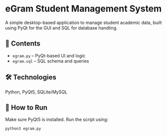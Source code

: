 # eGram Student Management System

A simple desktop-based application to manage student academic data, built using PyQt for the GUI and SQL for database handling.

## 📂 Contents

- `egram.py` – PyQt-based UI and logic
- `egram.sql` – SQL schema and queries

## 🛠️ Technologies

Python, PyQt5, SQLite/MySQL

## 🚀 How to Run

Make sure PyQt5 is installed. Run the script using:

```bash
python3 egram.py

